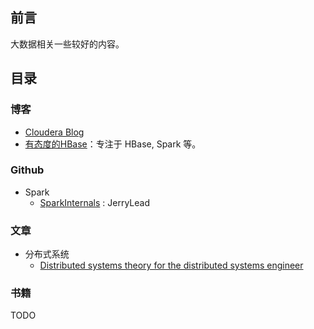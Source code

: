 ## 前言
大数据相关一些较好的内容。

## 目录
### 博客
- [Cloudera Blog](http://blog.cloudera.com/)
- [有态度的HBase](http://hbasefly.com/)：专注于 HBase, Spark 等。

### Github
- Spark
  - [SparkInternals](https://github.com/JerryLead/SparkInternals) : JerryLead


### 文章
- 分布式系统
  - [Distributed systems theory for the distributed systems engineer](http://the-paper-trail.org/blog/distributed-systems-theory-for-the-distributed-systems-engineer/)

### 书籍
TODO
